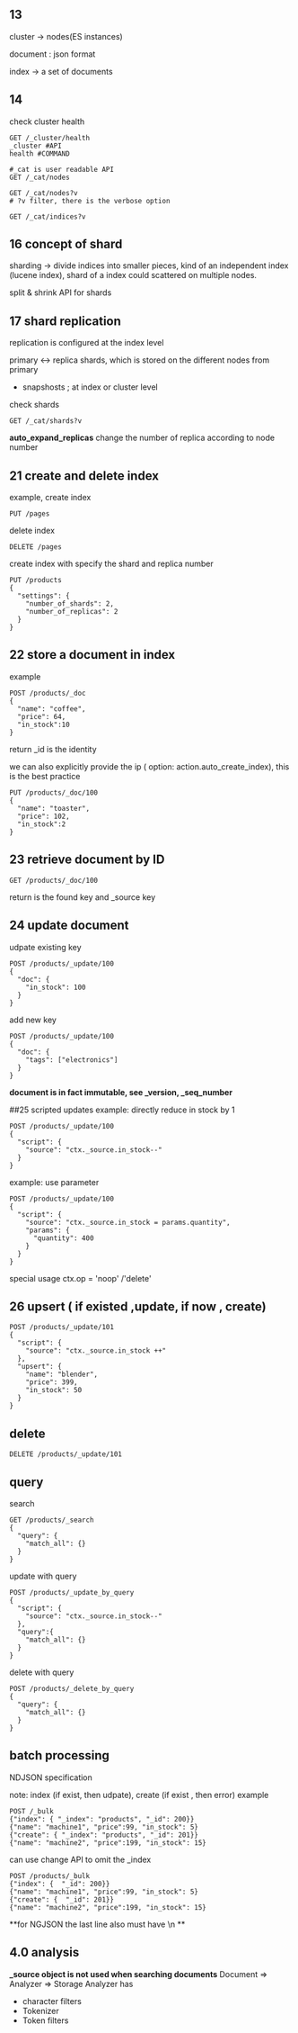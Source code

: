 ## 13
cluster -> nodes(ES instances)

document : json format

index -> a set of documents

## 14
check cluster health
```elasticsearch
GET /_cluster/health
_cluster #API
health #COMMAND
```

```
#_cat is user readable API
GET /_cat/nodes

GET /_cat/nodes?v
# ?v filter, there is the verbose option

GET /_cat/indices?v
```

## 16 concept of shard
sharding -> divide indices into smaller pieces, kind of an independent index (lucene index), shard of a index could scattered on multiple nodes.

split & shrink API for shards

## 17 shard replication

replication is configured at the index level

primary <-> replica shards, which is stored on the different nodes from primary

* snapshosts ; at index or cluster level



check shards
```
GET /_cat/shards?v
```
**auto_expand_replicas** change the number of replica according to node number

## 21 create and delete index
example, create index
```
PUT /pages
```
delete index
```
DELETE /pages
```
create index with specify the shard and replica number
```
PUT /products 
{
  "settings": {
    "number_of_shards": 2,
    "number_of_replicas": 2
  }
}
```
## 22 store a document in index
example 
```
POST /products/_doc
{
  "name": "coffee",
  "price": 64,
  "in_stock":10
}
```
return _id is the identity

we can also explicitly provide the ip ( option: action.auto_create_index), this is the best practice
```
PUT /products/_doc/100
{
  "name": "toaster",
  "price": 102,
  "in_stock":2
}
```
## 23 retrieve document by ID
```
GET /products/_doc/100
```
return is the found key and _source key

## 24 update document
udpate existing key
```
POST /products/_update/100
{
  "doc": {
    "in_stock": 100
  }
}

```
add new key
```
POST /products/_update/100
{
  "doc": {
    "tags": ["electronics"]
  }
}

```
**document is in fact immutable, see _version, _seq_number**

##25 scripted updates
example: directly reduce in stock by 1
```
POST /products/_update/100
{
  "script": {
    "source": "ctx._source.in_stock--"
  }
}

```
example: use parameter
```
POST /products/_update/100
{
  "script": {
    "source": "ctx._source.in_stock = params.quantity",
    "params": {
      "quantity": 400
    }
  }
}
```
special usage
ctx.op = 'noop' /'delete'

## 26 upsert ( if existed ,update, if now , create)
```
POST /products/_update/101
{
  "script": {
    "source": "ctx._source.in_stock ++"
  },
  "upsert": {
    "name": "blender",
    "price": 399,
    "in_stock": 50
  }
}
```
## delete
```
DELETE /products/_update/101
```
## query
search
```
GET /products/_search
{
  "query": {
    "match_all": {}
  }
}
```
update with query
```
POST /products/_update_by_query
{
  "script": {
    "source": "ctx._source.in_stock--"
  },
  "query":{
    "match_all": {}
  }
}
```
delete with query
```
POST /products/_delete_by_query
{
  "query": {
    "match_all": {}
  }
}
```

## batch processing
NDJSON specification

note: index (if exist, then udpate), create (if exist , then error)
example
```
POST /_bulk
{"index": { "_index": "products", "_id": 200}}
{"name": "machine1", "price":99, "in_stock": 5}
{"create": { "_index": "products", "_id": 201}}
{"name": "machine2", "price":199, "in_stock": 15}

```

can use change API to omit the _index
```
POST /products/_bulk
{"index": {  "_id": 200}}
{"name": "machine1", "price":99, "in_stock": 5}
{"create": {  "_id": 201}}
{"name": "machine2", "price":199, "in_stock": 15}

```
**for NGJSON the last line also must have \n **

## 4.0 analysis
**_source object is not used when searching documents**
Document => Analyzer => Storage
Analyzer has
* character filters
* Tokenizer
* Token filters
